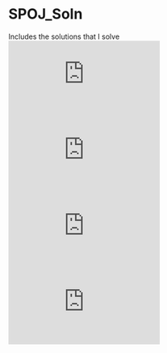 # SPOJ_Soln
Includes the solutions that I solve  
[![NAKANJ-bfs](https://github.com/sreejithsankar55/SPOJ_Soln/blob/master/NAKANJ.cpp)](https://github.com/sreejithsankar55/SPOJ_Soln/blob/master/NAKANJ.cpp)  
[![ELEVTRBL-bfs](https://github.com/sreejithsankar55/SPOJ_Soln/blob/master/ELEVTRBL.cpp)](https://github.com/sreejithsankar55/SPOJ_Soln/blob/master/ELEVTRBL.cpp)  
[![COINS-dp](https://github.com/sreejithsankar55/SPOJ_Soln/blob/master/COINS.cpp)](https://github.com/sreejithsankar55/SPOJ_Soln/blob/master/COINS.cpp)  
[![PALIN-ad-hoc-1](https://github.com/sreejithsankar55/SPOJ_Soln/blob/master/PALIN.cpp)](https://github.com/sreejithsankar55/SPOJ_Soln/blob/master/PALIN.cpp)  



